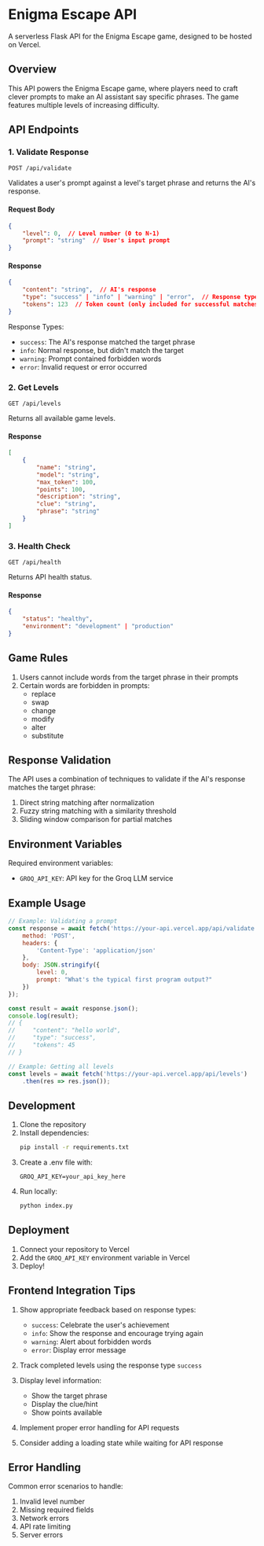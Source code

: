 # Enigma Escape API

A serverless Flask API for the Enigma Escape game, designed to be hosted on Vercel.

## Overview

This API powers the Enigma Escape game, where players need to craft clever prompts to make an AI assistant say specific phrases. The game features multiple levels of increasing difficulty.

## API Endpoints

### 1. Validate Response
```http
POST /api/validate
```

Validates a user's prompt against a level's target phrase and returns the AI's response.

#### Request Body
```json
{
    "level": 0,  // Level number (0 to N-1)
    "prompt": "string"  // User's input prompt
}
```

#### Response
```json
{
    "content": "string",  // AI's response
    "type": "success" | "info" | "warning" | "error",  // Response type
    "tokens": 123  // Token count (only included for successful matches)
}
```

Response Types:
- `success`: The AI's response matched the target phrase
- `info`: Normal response, but didn't match the target
- `warning`: Prompt contained forbidden words
- `error`: Invalid request or error occurred

### 2. Get Levels
```http
GET /api/levels
```

Returns all available game levels.

#### Response
```json
[
    {
        "name": "string",
        "model": "string",
        "max_token": 100,
        "points": 100,
        "description": "string",
        "clue": "string",
        "phrase": "string"
    }
]
```

### 3. Health Check
```http
GET /api/health
```

Returns API health status.

#### Response
```json
{
    "status": "healthy",
    "environment": "development" | "production"
}
```

## Game Rules

1. Users cannot include words from the target phrase in their prompts
2. Certain words are forbidden in prompts:
   - replace
   - swap
   - change
   - modify
   - alter
   - substitute

## Response Validation

The API uses a combination of techniques to validate if the AI's response matches the target phrase:
1. Direct string matching after normalization
2. Fuzzy string matching with a similarity threshold
3. Sliding window comparison for partial matches

## Environment Variables

Required environment variables:
- `GROQ_API_KEY`: API key for the Groq LLM service

## Example Usage

```javascript
// Example: Validating a prompt
const response = await fetch('https://your-api.vercel.app/api/validate', {
    method: 'POST',
    headers: {
        'Content-Type': 'application/json'
    },
    body: JSON.stringify({
        level: 0,
        prompt: "What's the typical first program output?"
    })
});

const result = await response.json();
console.log(result);
// {
//     "content": "hello world",
//     "type": "success",
//     "tokens": 45
// }

// Example: Getting all levels
const levels = await fetch('https://your-api.vercel.app/api/levels')
    .then(res => res.json());
```

## Development

1. Clone the repository
2. Install dependencies:
   ```bash
   pip install -r requirements.txt
   ```
3. Create a .env file with:
   ```
   GROQ_API_KEY=your_api_key_here
   ```
4. Run locally:
   ```bash
   python index.py
   ```

## Deployment

1. Connect your repository to Vercel
2. Add the `GROQ_API_KEY` environment variable in Vercel
3. Deploy!

## Frontend Integration Tips

1. Show appropriate feedback based on response types:
   - `success`: Celebrate the user's achievement
   - `info`: Show the response and encourage trying again
   - `warning`: Alert about forbidden words
   - `error`: Display error message

2. Track completed levels using the response type `success`

3. Display level information:
   - Show the target phrase
   - Display the clue/hint
   - Show points available

4. Implement proper error handling for API requests

5. Consider adding a loading state while waiting for API response

## Error Handling

Common error scenarios to handle:
1. Invalid level number
2. Missing required fields
3. Network errors
4. API rate limiting
5. Server errors
